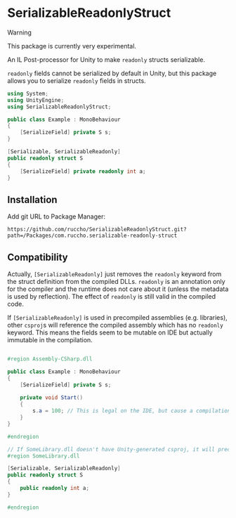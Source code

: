 # SerializableReadonlyStruct

> [!WARNING]
> This package is currently very experimental.

An IL Post-processor for Unity to make `readonly` structs serializable.

`readonly` fields cannot be serialized by default in Unity, but this package allows you to serialize `readonly` fields in structs.

```cs
using System;
using UnityEngine;
using SerializableReadonlyStruct;

public class Example : MonoBehaviour
{
    [SerializeField] private S s;
}

[Serializable, SerializableReadonly]
public readonly struct S
{
    [SerializeField] private readonly int a;
}
```

## Installation

Add git URL to Package Manager:

```
https://github.com/ruccho/SerializableReadonlyStruct.git?path=/Packages/com.ruccho.serializable-readonly-struct
```

## Compatibility

Actually, `[SerializableReadonly]` just removes the `readonly` keyword from the struct definition from the compiled DLLs. `readonly` is an annotation only for the compiler and the runtime does not care about it (unless the metadata is used by reflection). The effect of `readonly` is still valid in the compiled code.

If `[SerializableReadonly]` is used in precompiled assemblies (e.g. libraries), other `csproj`s will reference the compiled assembly which has no `readonly` keyword. This means the fields seem to be mutable on IDE but actually immutable in the compilation.

```cs

#region Assembly-CSharp.dll

public class Example : MonoBehaviour
{
    [SerializeField] private S s;
    
    private void Start()
    {
        s.a = 100; // This is legal on the IDE, but cause a compilation error on Unity
    }
}

#endregion

// If SomeLibrary.dll doesn't have Unity-generated csproj, it will precompiled and referenced by Assembly-CSharp.dll
#region SomeLibrary.dll

[Serializable, SerializableReadonly]
public readonly struct S
{
    public readonly int a;
}

#endregion

```


